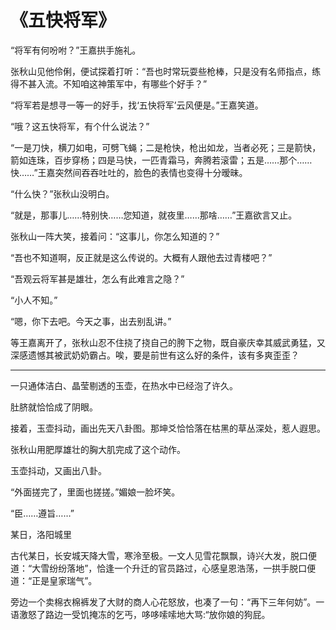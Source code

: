 # 《五快将军》

“将军有何吩咐？”王嘉拱手施礼。

张秋山见他伶俐，便试探着打听：“吾也时常玩耍些枪棒，只是没有名师指点，练得不甚入流。不知咱这神策军中，有哪些个好手？”

“将军若是想寻一等一的好手，找‘五快将军’云风便是。”王嘉笑道。

“哦？这五快将军，有个什么说法？”

“一是刀快，横刀如电，可劈飞蝇；二是枪快，枪出如龙，当者必死；三是箭快，箭如连珠，百步穿杨；四是马快，一匹青霜马，奔腾若滚雷；五是……那个……快……”王嘉突然间吞吞吐吐的，脸色的表情也变得十分暧昧。

“什么快？”张秋山没明白。

“就是，那事儿……特别快……您知道，就夜里……那啥……”王嘉欲言又止。

张秋山一阵大笑，接着问：“这事儿，你怎么知道的？”

“吾也不知道啊，反正就是这么传说的。大概有人跟他去过青楼吧？”

“吾观云将军甚是雄壮，怎么有此难言之隐？”

“小人不知。”

“嗯，你下去吧。今天之事，出去别乱讲。”

等王嘉离开了，张秋山忍不住挠了挠自己的胯下之物，既自豪庆幸其威武勇猛，又深感遗憾其被武奶奶霸占。唉，要是前世有这么好的条件，该有多爽歪歪？

***

一只通体洁白、晶莹剔透的玉壶，在热水中已经泡了许久。

肚脐就恰恰成了阴眼。

接着，玉壶抖动，画出先天八卦图。那坤爻恰恰落在枯黑的草丛深处，惹人遐思。

张秋山用肥厚雄壮的胸大肌完成了这个动作。

玉壶抖动，又画出八卦。

“外面搓完了，里面也搓搓。”媚娘一脸坏笑。

“臣……遵旨……”



某日，洛阳城里

古代某日，长安城天降大雪，寒泠至极。一文人见雪花飘飘，诗兴大发，脱口便道：“大雪纷纷落地”，恰逢一个升迁的官员路过，心感皇恩浩荡，一拱手脱口便道：“正是皇家瑞气”。

旁边一个卖棉衣棉裤发了大财的商人心花怒放，也凑了一句：“再下三年何妨”。一语激怒了路边一受饥掩冻的乞丐，哆哆嗦嗦地大骂:“放你娘的狗屁。
